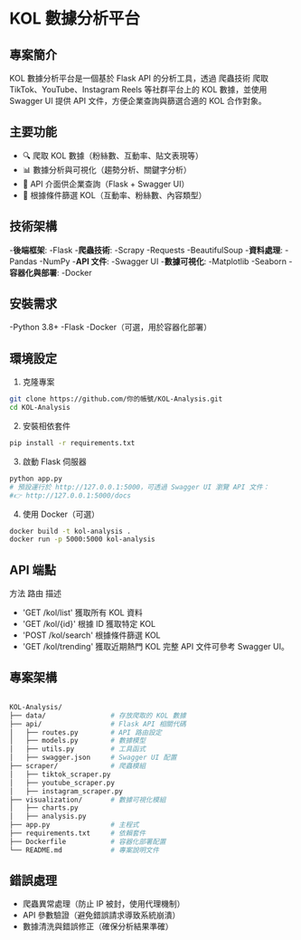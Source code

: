 # KOL 數據分析平台
## 專案簡介
KOL 數據分析平台是一個基於 Flask API 的分析工具，透過 爬蟲技術 爬取 TikTok、YouTube、Instagram Reels 等社群平台上的 KOL 數據，並使用 Swagger UI 提供 API 文件，方便企業查詢與篩選合適的 KOL 合作對象。

## 主要功能
- 🔍 爬取 KOL 數據（粉絲數、互動率、貼文表現等）
- 📊 數據分析與可視化（趨勢分析、關鍵字分析）
- 🚀 API 介面供企業查詢（Flask + Swagger UI）
- 🎯 根據條件篩選 KOL（互動率、粉絲數、內容類型）

## 技術架構
-**後端框架**:
 -Flask
-**爬蟲技術**: 
 -Scrapy 
 -Requests
 -BeautifulSoup
-**資料處理**: 
 -Pandas
 -NumPy
-**API 文件**:
 -Swagger UI
-**數據可視化**: 
 -Matplotlib
 -Seaborn
-**容器化與部署**: 
 -Docker

## 安裝需求
-Python 3.8+
-Flask
-Docker（可選，用於容器化部署）


## 環境設定

1. 克隆專案
```bash
git clone https://github.com/你的帳號/KOL-Analysis.git
cd KOL-Analysis
```
2. 安裝相依套件

```bash
pip install -r requirements.txt
```
3. 啟動 Flask 伺服器

```bash
python app.py
# 預設運行於 http://127.0.0.1:5000，可透過 Swagger UI 瀏覽 API 文件：
#👉 http://127.0.0.1:5000/docs
```
4. 使用 Docker（可選）

```bash
docker build -t kol-analysis .
docker run -p 5000:5000 kol-analysis
```
## API 端點
   方法	 路由	        描述
- 'GET	/kol/list'	獲取所有 KOL 資料
- 'GET	/kol/{id}' 根據 ID 獲取特定 KOL
- 'POST	/kol/search'	根據條件篩選 KOL
- 'GET	/kol/trending'	獲取近期熱門 KOL
完整 API 文件可參考 Swagger UI。

## 專案架構
```bash

KOL-Analysis/
├── data/                # 存放爬取的 KOL 數據
├── api/                 # Flask API 相關代碼
│   ├── routes.py        # API 路由設定
│   ├── models.py        # 數據模型
│   ├── utils.py         # 工具函式
│   ├── swagger.json     # Swagger UI 配置
├── scraper/             # 爬蟲模組
│   ├── tiktok_scraper.py
│   ├── youtube_scraper.py
│   ├── instagram_scraper.py
├── visualization/       # 數據可視化模組
│   ├── charts.py
│   ├── analysis.py
├── app.py               # 主程式
├── requirements.txt     # 依賴套件
├── Dockerfile           # 容器化部署配置
└── README.md            # 專案說明文件

```

## 錯誤處理
- 爬蟲異常處理（防止 IP 被封，使用代理機制）
- API 參數驗證（避免錯誤請求導致系統崩潰）
- 數據清洗與錯誤修正（確保分析結果準確）
